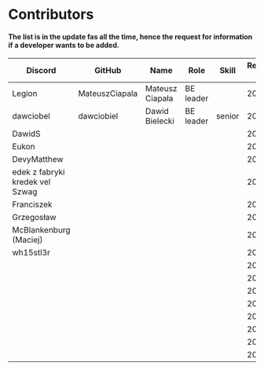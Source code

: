 # Contributors

#### The list is in the update fas all the time, hence the request for information if a developer wants to be added.

| Discord                         | GitHub         | Name            | Role      | Skill  | Registration date |
|---------------------------------|----------------|-----------------|-----------|--------|-------------------|
| Legion                          | MateuszCiapala | Mateusz Ciapała | BE leader |        | 2022-             |
| dawciobel                       | dawciobiel     | Dawid Bielecki  | BE leader | senior | 2022-             |
| DawidS                          |                |                 |           |        | 2023-             |
| Eukon                           |                |                 |           |        | 2023-             |
| DevyMatthew                     |                |                 |           |        | 2023-             |
| edek z fabryki kredek vel Szwag |                |                 |           |        | 2023-             |
| Franciszek                      |                |                 |           |        | 2023-             |
| Grzegosław                      |                |                 |           |        | 2023-             |
| McBlankenburg (Maciej)          |                |                 |           |        | 2023-             |
| wh15stl3r                       |                |                 |           |        | 2023-             |
|                                 |                |                 |           |        | 2023-             |
|                                 |                |                 |           |        | 2023-             |
|                                 |                |                 |           |        | 2023-             |
|                                 |                |                 |           |        | 2023-             |
|                                 |                |                 |           |        | 2023-             |
|                                 |                |                 |           |        | 2023-             |
|                                 |                |                 |           |        | 2023-             |
|                                 |                |                 |           |        | 2023-             |

